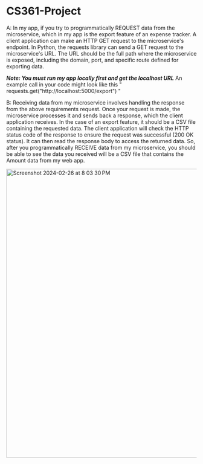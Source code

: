 # CS361-Project

A:
In my app, if you try to programmatically REQUEST data from the microservice, which in my app is the export feature of an expense tracker. A client application can make an HTTP GET request to the microservice's endpoint. In Python, the requests library can send a GET request to the microservice's URL. The URL should be the full path where the microservice is exposed, including the domain, port, and specific route defined for exporting data. 

***Note: You must run my app locally first and get the localhost URL***
An example call in your code might look like this " requests.get("http://localhost:5000/export") "

B:
Receiving data from my microservice involves handling the response from the above requirements request. Once your request is made, the microservice processes it and sends back a response, which the client application receives. In the case of an export feature, it should be a CSV file containing the requested data. The client application will check the HTTP status code of the response to ensure the request was successful (200 OK status). It can then read the response body to access the returned data. So, after you programmatically RECEIVE data from my microservice, you should be able to see the data you received will be a CSV file that contains the Amount data from my web app.


<img width="765" alt="Screenshot 2024-02-26 at 8 03 30 PM" src="https://github.com/seankhy/CS361-Project/assets/130083506/020109e1-6170-4790-98e5-eeeab2c039a1">

